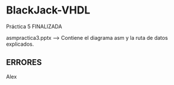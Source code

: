 # BlackJack-VHDL
Práctica 5 FINALIZADA

asmpractica3.pptx --> Contiene el diagrama asm y la ruta de datos explicados.

ERRORES
-------



Alex
